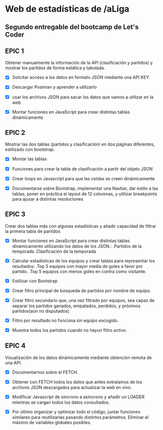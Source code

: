 # Web de estadísticas de /aLiga

## Segundo entregable del bootcamp de Let's Coder

## EPIC 1
Obtener manualmente la información de la API (clasificación y partidos) y mostrar los partidos de
forma estática y tabulada.

- [x] Solicitar acceso a los datos en formato JSON mediante una
API KEY.

- [x] Descargar Postman y aprender a utilizarlo

- [x] usar los archivos JSON para sacar los datos que vamos a utilizar en la web

- [x] Montar funciones en JavaScript para crear
distintas tablas dinámicamente

## EPIC 2
Mostrar las dos tablas (partidos y clasificación) en dos páginas diferentes, estilizado con bootstrap.

- [x] Montar las tablas

- [x] Funciones para crear la tabla de clasificación
a partir del objeto JSON

- [x] Crear loops en Javascript para que las celdas se creen dinámicamente

- [x] Documentarse sobre Bootstrap, implementar una Navbar, dar estilo a las tablas, poner en práctica el layout de 12 columnas, y utilizar breakpoints para ajusar a distintas resoluciones

## EPIC 3
Crear dos tablas más con algunas estadísticas y añadir capacidad de filtrar la primera tabla de partidos

- [x] Montar funciones en JavaScript para crear distintas tablas dinámicamente utilizando los
datos de los JSON.:
        .Partidos de la temporada
        .Clasificación de la temporada

- [x] Calcular estadísticas de los equipos y crear tablas para representar los resultados:
        .Top 5 equipos con mayor media de goles a favor por partido.
        .Top 5 equipos con menos goles en contra como visitante.

- [x] Estilizar con Bootstrap

- [x] Crear filtro principal de búsqueda de partidos por nombre de equipo.

- [x] Crear filtro secundario que, una vez filtrado por equipos, sea capaz de separar los partidos ganados, empatados, perdidos, y próximos partidos(aún no disputados).

- [x] Filtro por resultado no funciona sin equipo escogido.

- [x] Muestra todos los partidos cuando no hayun filtro activo.

## EPIC 4
Visualización de los datos dinámicamente mediante obtención remota de una API.

- [x] Documentarnos sobre el FETCH.

- [x] Obtener con FETCH todos los datos que antes extraíamos de los archivos JSON descargados para actualizar la web en vivo.

- [x] Modificar Javascript de síncrono a asíncrono y añadir un LOADER mientras se cargan todos los datos consultados.

- [x] Por último organizar y optimzar todo el código, juntar funciones similares para reutilizarlas pasando distintos parámetros. Eliminar el máximo de variables globales posibles.



